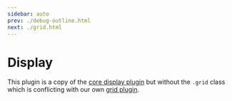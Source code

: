 ```yaml
---
sidebar: auto
prev: ./debug-outline.html
next: ./grid.html
---
```


# Display

This plugin is a copy of the [core display plugin](https://github.com/tailwindcss/tailwindcss/blob/master/src/plugins/display.js) but without the `.grid` class which is conflicting with our own [grid plugin](./grid.html).
